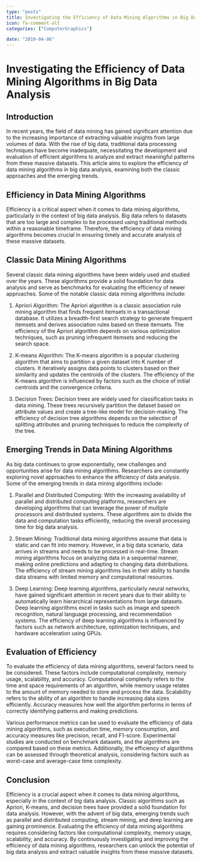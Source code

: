 ```yaml
---
type: "posts"
title: Investigating the Efficiency of Data Mining Algorithms in Big Data Analysis
icon: fa-comment-alt
categories: ["ComputerGraphics"]

date: "2019-04-06"
---
```




# Investigating the Efficiency of Data Mining Algorithms in Big Data Analysis

## Introduction

In recent years, the field of data mining has gained significant attention due to the increasing importance of extracting valuable insights from large volumes of data. With the rise of big data, traditional data processing techniques have become inadequate, necessitating the development and evaluation of efficient algorithms to analyze and extract meaningful patterns from these massive datasets. This article aims to explore the efficiency of data mining algorithms in big data analysis, examining both the classic approaches and the emerging trends.

## Efficiency in Data Mining Algorithms

Efficiency is a critical aspect when it comes to data mining algorithms, particularly in the context of big data analysis. Big data refers to datasets that are too large and complex to be processed using traditional methods within a reasonable timeframe. Therefore, the efficiency of data mining algorithms becomes crucial in ensuring timely and accurate analysis of these massive datasets.

## Classic Data Mining Algorithms

Several classic data mining algorithms have been widely used and studied over the years. These algorithms provide a solid foundation for data analysis and serve as benchmarks for evaluating the efficiency of newer approaches. Some of the notable classic data mining algorithms include:

1. Apriori Algorithm: The Apriori algorithm is a classic association rule mining algorithm that finds frequent itemsets in a transactional database. It utilizes a breadth-first search strategy to generate frequent itemsets and derives association rules based on these itemsets. The efficiency of the Apriori algorithm depends on various optimization techniques, such as pruning infrequent itemsets and reducing the search space.

2. K-means Algorithm: The K-means algorithm is a popular clustering algorithm that aims to partition a given dataset into K number of clusters. It iteratively assigns data points to clusters based on their similarity and updates the centroids of the clusters. The efficiency of the K-means algorithm is influenced by factors such as the choice of initial centroids and the convergence criteria.

3. Decision Trees: Decision trees are widely used for classification tasks in data mining. These trees recursively partition the dataset based on attribute values and create a tree-like model for decision-making. The efficiency of decision tree algorithms depends on the selection of splitting attributes and pruning techniques to reduce the complexity of the tree.

## Emerging Trends in Data Mining Algorithms

As big data continues to grow exponentially, new challenges and opportunities arise for data mining algorithms. Researchers are constantly exploring novel approaches to enhance the efficiency of data analysis. Some of the emerging trends in data mining algorithms include:

1. Parallel and Distributed Computing: With the increasing availability of parallel and distributed computing platforms, researchers are developing algorithms that can leverage the power of multiple processors and distributed systems. These algorithms aim to divide the data and computation tasks efficiently, reducing the overall processing time for big data analysis.

2. Stream Mining: Traditional data mining algorithms assume that data is static and can fit into memory. However, in a big data scenario, data arrives in streams and needs to be processed in real-time. Stream mining algorithms focus on analyzing data in a sequential manner, making online predictions and adapting to changing data distributions. The efficiency of stream mining algorithms lies in their ability to handle data streams with limited memory and computational resources.

3. Deep Learning: Deep learning algorithms, particularly neural networks, have gained significant attention in recent years due to their ability to automatically learn hierarchical representations from large datasets. Deep learning algorithms excel in tasks such as image and speech recognition, natural language processing, and recommendation systems. The efficiency of deep learning algorithms is influenced by factors such as network architecture, optimization techniques, and hardware acceleration using GPUs.

## Evaluation of Efficiency

To evaluate the efficiency of data mining algorithms, several factors need to be considered. These factors include computational complexity, memory usage, scalability, and accuracy. Computational complexity refers to the time and space requirements of an algorithm, while memory usage relates to the amount of memory needed to store and process the data. Scalability refers to the ability of an algorithm to handle increasing data sizes efficiently. Accuracy measures how well the algorithm performs in terms of correctly identifying patterns and making predictions.

Various performance metrics can be used to evaluate the efficiency of data mining algorithms, such as execution time, memory consumption, and accuracy measures like precision, recall, and F1-score. Experimental studies are conducted on benchmark datasets, and the algorithms are compared based on these metrics. Additionally, the efficiency of algorithms can be assessed through theoretical analysis, considering factors such as worst-case and average-case time complexity.

## Conclusion

Efficiency is a crucial aspect when it comes to data mining algorithms, especially in the context of big data analysis. Classic algorithms such as Apriori, K-means, and decision trees have provided a solid foundation for data analysis. However, with the advent of big data, emerging trends such as parallel and distributed computing, stream mining, and deep learning are gaining prominence. Evaluating the efficiency of data mining algorithms requires considering factors like computational complexity, memory usage, scalability, and accuracy. By continuously investigating and improving the efficiency of data mining algorithms, researchers can unlock the potential of big data analysis and extract valuable insights from these massive datasets.